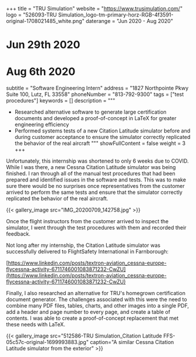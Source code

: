 +++
title = "TRU Simulation"
website = "https://www.trusimulation.com/"
logo = "526093-TRU Simulation_logo-tm-primary-horz-RGB-4f3591-original-1708021485_white.png"
daterange = "Jun 2020 - Aug 2020"
# Jun 29th 2020
# Aug 6th 2020
subtitle = "Software Engineering Intern"
address = "1827 Northpointe Pkwy Suite 100, Lutz, FL 33558"
phoneNumber = "813-792-9300"
tags = ["test procedures"]
keywords = []
description = """
- Researched alternative software to generate large certification documents and developed a proof-of-concept in LaTeX for greater engineering efficiency
- Performed systems tests of a new Citation Latitude simulator before and during customer acceptance to ensure the simulator correctly replicated the behavior of the real aircraft
"""
showFullContent = false
weight = 3
+++

Unfortunately, this internship was shortened to only 6 weeks due to COVID. While I was
there, a new Cessna Citation Latitude simulator was being finished.
I ran through all of the manual test procedures that had been prepared
and identified issues in the software and tests. This was to make sure there
would be no surprises once representatives from the customer arrived to perform the same
tests and ensure that the simulator correctly replicated the behavior of the real
aircraft.

{{< gallery_image src="IMG_20200709_142758.jpg" >}}

Once the flight instructors from the customer arrived to inspect the simulator,
I went through the test procedures with them and recorded their feedback.

Not long after my internship, the Citation Latitude simulator was successfully
delivered to FlightSafety International in Farnborough:

[https://www.linkedin.com/posts/textron-aviation_cessna-europe-flycessna-activity-6711746001083871232-CwZU](https://www.linkedin.com/posts/textron-aviation_cessna-europe-flycessna-activity-6711746001083871232-CwZU)

Finally, I also researched an alternative
for TRU's homegrown certification document generator. The challenges associated with
this were the need to combine many PDF files, tables, charts, and other images
into a single PDF, add a header and page number to every page, and create
a table of contents. I was able to create a proof-of-concept replacement that
met these needs with LaTeX.

{{< gallery_image src="512586-TRU Simulation_Citation Latitude FFS-05c57c-original-1699993883.jpg" caption="A similar Cessna Citation Latitude simulator from the exterior" >}}

